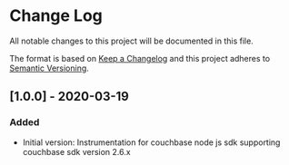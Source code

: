 # Change Log

All notable changes to this project will be documented in this file.

The format is based on [Keep a Changelog](http://keepachangelog.com/)
and this project adheres to [Semantic Versioning](http://semver.org/).

## [1.0.0] - 2020-03-19

### Added

- Initial version: Instrumentation for couchbase node js sdk supporting couchbase sdk version 2.6.x